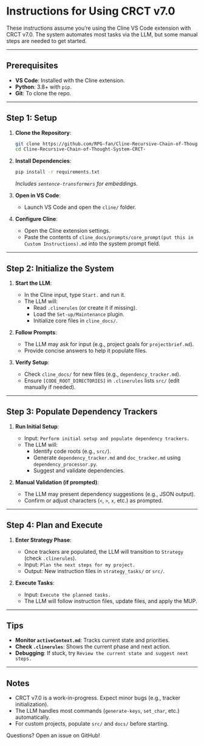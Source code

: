 # Instructions for Using CRCT v7.0

These instructions assume you’re using the Cline VS Code extension with CRCT v7.0. The system automates most tasks via the LLM, but some manual steps are needed to get started.

---

## Prerequisites

- **VS Code**: Installed with the Cline extension.
- **Python**: 3.8+ with `pip`.
- **Git**: To clone the repo.

---

## Step 1: Setup

1. **Clone the Repository**:
   ```bash
   git clone https://github.com/RPG-fan/Cline-Recursive-Chain-of-Thought-System-CRCT-.git
   cd Cline-Recursive-Chain-of-Thought-System-CRCT-
   ```

2. **Install Dependencies**:
   ```bash
   pip install -r requirements.txt
   ```
   *Includes `sentence-transformers` for embeddings.*

3. **Open in VS Code**:
   - Launch VS Code and open the `cline/` folder.

4. **Configure Cline**:
   - Open the Cline extension settings.
   - Paste the contents of `cline_docs/prompts/core_prompt(put this in Custom Instructions).md` into the system prompt field.

---

## Step 2: Initialize the System

1. **Start the LLM**:
   - In the Cline input, type `Start.` and run it.
   - The LLM will:
     - Read `.clinerules` (or create it if missing).
     - Load the `Set-up/Maintenance` plugin.
     - Initialize core files in `cline_docs/`.

2. **Follow Prompts**:
   - The LLM may ask for input (e.g., project goals for `projectbrief.md`).
   - Provide concise answers to help it populate files.

3. **Verify Setup**:
   - Check `cline_docs/` for new files (e.g., `dependency_tracker.md`).
   - Ensure `[CODE_ROOT_DIRECTORIES]` in `.clinerules` lists `src/` (edit manually if needed).

---

## Step 3: Populate Dependency Trackers

1. **Run Initial Setup**:
   - Input: `Perform initial setup and populate dependency trackers.`
   - The LLM will:
     - Identify code roots (e.g., `src/`).
     - Generate `dependency_tracker.md` and `doc_tracker.md` using `dependency_processor.py`.
     - Suggest and validate dependencies.

2. **Manual Validation (if prompted)**:
   - The LLM may present dependency suggestions (e.g., JSON output).
   - Confirm or adjust characters (`<`, `>`, `x`, etc.) as prompted.

---

## Step 4: Plan and Execute

1. **Enter Strategy Phase**:
   - Once trackers are populated, the LLM will transition to `Strategy` (check `.clinerules`).
   - Input: `Plan the next steps for my project.`
   - Output: New instruction files in `strategy_tasks/` or `src/`.

2. **Execute Tasks**:
   - Input: `Execute the planned tasks.`
   - The LLM will follow instruction files, update files, and apply the MUP.

---

## Tips

- **Monitor `activeContext.md`**: Tracks current state and priorities.
- **Check `.clinerules`**: Shows the current phase and next action.
- **Debugging**: If stuck, try `Review the current state and suggest next steps.`

---

## Notes

- CRCT v7.0 is a work-in-progress. Expect minor bugs (e.g., tracker initialization).
- The LLM handles most commands (`generate-keys`, `set_char`, etc.) automatically.
- For custom projects, populate `src/` and `docs/` before starting.

Questions? Open an issue on GitHub!
